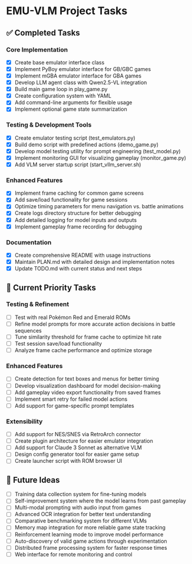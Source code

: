 # EMU-VLM Project Tasks

## ✅ Completed Tasks

### Core Implementation
- [x] Create base emulator interface class
- [x] Implement PyBoy emulator interface for GB/GBC games
- [x] Implement mGBA emulator interface for GBA games
- [x] Develop LLM agent class with Qwen2.5-VL integration
- [x] Build main game loop in play_game.py
- [x] Create configuration system with YAML
- [x] Add command-line arguments for flexible usage
- [x] Implement optional game state summarization

### Testing & Development Tools
- [x] Create emulator testing script (test_emulators.py)
- [x] Build demo script with predefined actions (demo_game.py)
- [x] Develop model testing utility for prompt engineering (test_model.py)
- [x] Implement monitoring GUI for visualizing gameplay (monitor_game.py)
- [x] Add VLM server startup script (start_vllm_server.sh)

### Enhanced Features
- [x] Implement frame caching for common game screens
- [x] Add save/load functionality for game sessions
- [x] Optimize timing parameters for menu navigation vs. battle animations
- [x] Create logs directory structure for better debugging
- [x] Add detailed logging for model inputs and outputs
- [x] Implement gameplay frame recording for debugging

### Documentation
- [x] Create comprehensive README with usage instructions
- [x] Maintain PLAN.md with detailed design and implementation notes
- [x] Update TODO.md with current status and next steps

## 🔄 Current Priority Tasks

### Testing & Refinement
- [ ] Test with real Pokémon Red and Emerald ROMs
- [ ] Refine model prompts for more accurate action decisions in battle sequences
- [ ] Tune similarity threshold for frame cache to optimize hit rate
- [ ] Test session save/load functionality
- [ ] Analyze frame cache performance and optimize storage

### Enhanced Features
- [ ] Create detection for text boxes and menus for better timing
- [ ] Develop visualization dashboard for model decision-making
- [ ] Add gameplay video export functionality from saved frames
- [ ] Implement smart retry for failed model actions
- [ ] Add support for game-specific prompt templates

### Extensibility
- [ ] Add support for NES/SNES via RetroArch connector
- [ ] Create plugin architecture for easier emulator integration
- [ ] Add support for Claude 3 Sonnet as alternative VLM
- [ ] Design config generator tool for easier game setup
- [ ] Create launcher script with ROM browser UI

## 🔮 Future Ideas
- [ ] Training data collection system for fine-tuning models
- [ ] Self-improvement system where the model learns from past gameplay
- [ ] Multi-modal prompting with audio input from games
- [ ] Advanced OCR integration for better text understanding
- [ ] Comparative benchmarking system for different VLMs
- [ ] Memory map integration for more reliable game state tracking
- [ ] Reinforcement learning mode to improve model performance
- [ ] Auto-discovery of valid game actions through experimentation
- [ ] Distributed frame processing system for faster response times
- [ ] Web interface for remote monitoring and control